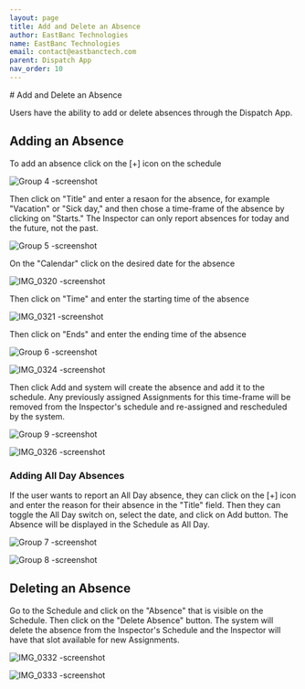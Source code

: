 ```yaml
---
layout: page
title: Add and Delete an Absence
author: EastBanc Technologies
name: EastBanc Technologies
email: contact@eastbanctech.com
parent: Dispatch App
nav_order: 10
---
```


<section id="add-and-delete-an-absence" markdown="1">
# Add and Delete an Absence

Users have the ability to add or delete absences through the Dispatch App.

<section id="adding-an-absence" markdown="1">

## Adding an Absence

To add an absence click on the [+] icon on the schedule

![Group 4 -screenshot](../images/dispatch-app/da-absence/adding-absence1.png)

Then click on "Title" and enter a resaon for the absence, for example "Vacation" or "Sick day," and then chose a time-frame of the absence by clicking on "Starts." The Inspector can only report absences for today and the future, not the past.

![Group 5 -screenshot](../images/dispatch-app/da-absence/adding-absence2.png)

On the "Calendar" click on the desired date for the absence 

![IMG_0320 -screenshot](../images/dispatch-app/da-absence/adding-absence3.png)

Then click on "Time" and enter the starting time of the absence

![IMG_0321 -screenshot](../images/dispatch-app/da-absence/adding-absence4.png)

Then click on "Ends" and enter the ending time of the absence

![Group 6 -screenshot](../images/dispatch-app/da-absence/adding-absence5.png)

![IMG_0324 -screenshot](../images/dispatch-app/da-absence/adding-absence6.png)

Then click Add and system will create the absence and add it to the schedule. Any previously assigned Assignments for this time-frame will be removed from the Inspector's schedule and re-assigned and rescheduled by the system.

![Group 9 -screenshot](../images/dispatch-app/da-absence/adding-absence7.png)

![IMG_0326 -screenshot](../images/dispatch-app/da-absence/adding-absence8.png)

<section id="adding-all-day-absences" markdown="1">

### Adding All Day Absences
If the user wants to report an All Day absence, they can click on the [+] icon and enter the reason for their absence in the "Title" field. Then they can toggle the All Day switch on, select the date, and click on Add button. The Absence will be displayed in the Schedule as All Day.

![Group 7 -screenshot](../images/dispatch-app/da-absence/adding-all-day-absences1.png)

![Group 8 -screenshot](../images/dispatch-app/da-absence/adding-all-day-absences2.png)
</section>
</section>

<section id="deleting-an-absence" markdown="1">

## Deleting an Absence

Go to the Schedule and click on the "Absence" that is visible on the Schedule. Then click on the "Delete Absence" button. The system will delete the absence from the Inspector's Schedule and the Inspector will have that slot available for new Assignments.

![IMG_0332 -screenshot](../images/dispatch-app/da-absence/deleting-an-absence1.png)

![IMG_0333 -screenshot](../images/dispatch-app/da-absence/deleting-an-absence2.png)
</section>
</section>
